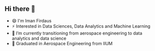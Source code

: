## Hi there 👋

- 😄 I'm Iman Firdaus
- ⚡ Interested in Data Sciences, Data Analytics and Machine Learning
- 🌱 I’m currently transitioning from aerospace engineering to data analytics and data science
- 👯 Graduated in Aerospace Engineering from IIUM

<!--
**imanfirdaus27/imanfirdaus27** is a ✨ _special_ ✨ repository because its `README.md` (this file) appears on your GitHub profile.

Here are some ideas to get you started:

- 😄 I'm Iman Firdaus
- ⚡ Interested in Data Sciences, Data Analytics and Machine Learning
- 🌱 I’m currently transitioning from aerospace engineering to data analytics and data science
- 👯 Graduated in Aerospace Engineering from IIUM
-->
